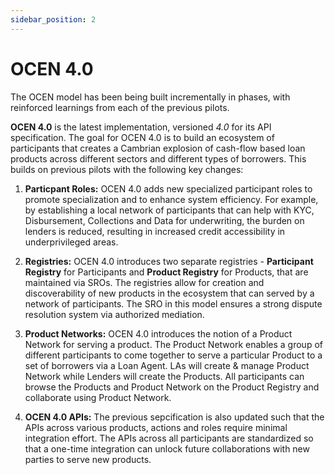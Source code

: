 ```yaml
---
sidebar_position: 2
---
```

# OCEN 4.0

The OCEN model has been being built incrementally in phases, with reinforced learnings from each of the previous pilots. 

**OCEN 4.0** is the latest implementation, versioned *4.0* for its API specification. The goal for OCEN 4.0 is to build an ecosystem of participants that creates a Cambrian explosion of cash-flow based loan products across different sectors and different types of borrowers. This builds on previous pilots with the following key changes:

1. **Particpant Roles:** OCEN 4.0 adds new specialized participant roles to promote specialization and to enhance system efficiency. For example, by establishing a local network of participants that can help with KYC, Disbursement, Collections and Data for underwriting, the burden on lenders is reduced, resulting in increased credit accessibility in underprivileged areas.

2. **Registries:** OCEN 4.0 introduces two separate registries - **Participant Registry** for Participants and **Product Registry** for Products, that are maintained via SROs. The registries allow for creation and discoverability of new products in the ecosystem that can served by a network of participants. The SRO in this model ensures a strong dispute resolution system via authorized mediation.

3. **Product Networks:** OCEN 4.0 introduces the notion of a Product Network for serving a product. The Product Network enables a group of different participants to come together to serve a particular Product to a set of borrowers via a Loan Agent. LAs will create & manage Product Network while Lenders will create the Products. All participants can browse the Products and Product Network on the Product Registry and collaborate using Product Network. 

4. **OCEN 4.0 APIs:** The previous sepcification is also updated such that the APIs across various products, actions and roles require minimal integration effort. The APIs across all participants are standardized so that a one-time integration can unlock future collaborations with new parties to serve new products.
